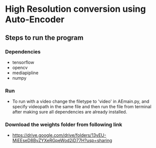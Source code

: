 # High Resolution conversion using Auto-Encoder 

## Steps to run the program ##
 
### Dependencies ###
- tensorflow
- opencv
- mediapipline
- numpy

### Run ###

- To run with a video change the filetype to 'video' in AEmain.py, and specify videopath in the same file and then run the file from terminal after making sure all dependencies are already installed. 

### Download the weights folder from following link ###
- https://drive.google.com/drive/folders/13yEU-MiEEseD8BvZYXeRGpeWod2iD77H?usp=sharing
